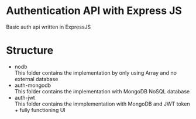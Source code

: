 # Authentication API with Express JS
Basic auth api written in ExpressJS

# Structure
- nodb   
This folder contains the implementation by only using Array and no external database
- auth-mongodb   
This folder contains the implementation with MongoDB NoSQL database
- auth-jwt   
This folder contains the immplementation with MongoDB and JWT token + fully functioning UI
